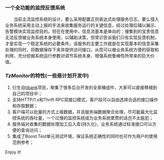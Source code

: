 ### 一个全功能的监控反馈系统   
　　当前主流监控系统的设计，要么采用配置正则表达式处理服务日志，要么侵入业务系统采用主动上报的手法来收集服务运行的关键信息，经过处理后辅以展示、告警模块实现监控目的。但在在使用中，信息流基本是单向的：搜集到的宝贵信息无法反馈被业务系统本身使用，以辅助决策，但常识告诉我们只有实现反馈机制，才是实现一个稳定系统的必要条件。该服务的主要工作就是在实现基本的信息采集处理的同时，将数据保存下来并提供访问接口，从而可以被业务系统方便的获取和利用，充分挖掘系统运行参数对调节系统本身、增强系统鲁棒性所带来的巨大价值。   

### *TzMonitor*的特性(一些是计划开发中)   
1. 衍生自[tibank](https://github.com/taozhijiang/tibank)项目，聚集了很多后台开发的全家桶组件，大家可以直接移植到自己的项目中；   
2. 支持HTTP/1.x和Thrift RPC双接口模式，客户段可以自由选择合适的接口操作和存取数据；   
3. 客户端可以批量的方式上报数据，并且服务端数据聚合处理，尽可能最大化监控系统的吞吐量，一个过慢的监控系统成为业务系统累赘的话岂不太尴尬；   
4. 服务端对收集的数据处理加工后入库(持久化)，业务系统通过标准接口可以方便的查询访问；   
5. 集成了Boost.Test单元测试环境，保证系统正确性的同时也可作为用户的使用范例参考；


Enjoy it!   

